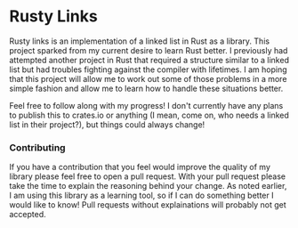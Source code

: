 # Rusty Links
Rusty links is an implementation of a linked list in Rust as a library. This
project sparked from my current desire to learn Rust better. I previously had
attempted another project in Rust that required a structure similar to a linked
list but had troubles fighting against the compiler with lifetimes. I am hoping
that this project will allow me to work out some of those problems in a more
simple fashion and allow me to learn how to handle these situations better.

Feel free to follow along with my progress! I don't currently have any plans to
publish this to crates.io or anything (I mean, come on, who needs a linked list
in their project?), but things could always change!

### Contributing
If you have a contribution that you feel would improve the quality of my library
please feel free to open a pull request. With your pull request please take the
time to explain the reasoning behind your change. As noted earlier, I am using
this library as a learning tool, so if I can do something better I would like to
know! Pull requests without explainations will probably not get accepted.
